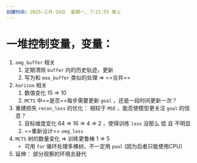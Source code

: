 ```yaml
---
创建时间: 2025-三月-24日  星期一, 7:21:55 晚上
---
```


# 一堆控制变量，变量： 

1.  `omg_buffer` 相关
	1. 定期清除 `buffer`  内的历史轨迹，更新
	2. 写为和 `moa_buffer` 类似的处理 $\Longrightarrow$ ==合并==
2.  `horizon` 相关
	1. 数值变化  $15$ $\Longrightarrow$ $10$
	2.  `MCTS` 中==是否==每步需要更新 `goal` ，还是一段时间更新一次？
3. 重建损失 `recon_loss`  的优化： 相较于 `MSE` ，能否使模型更关注 `goal` 的信息？
	1. 目标维度变化 $64$ $\Longrightarrow$ $16$ $\Longrightarrow$ $4$ $\Longrightarrow$ $2$ ，使得训练 `loss` 没那么 低 且 不明显
	2. ==重新设计== `omg_loss` 
4. `MCTS` 树的数量变化 $\Longrightarrow$ 训练更鲁棒  $1$ $\Longrightarrow$ $5$
	-  可用 `for` 循环处理多棵树，不一定用 `pool` (因为后者只能使用CPU)
5. 延伸： 部分观察的环境去替代